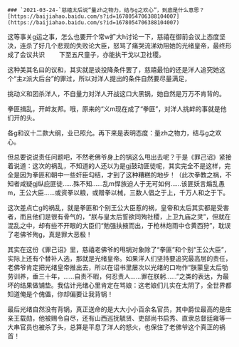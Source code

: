```note
### `2021-03-24-`慈禧太后说“量zh之物力，结与g之欢心”，到底是什么意思？
[https://baijiahao.baidu.com/s?id=1678054706388104007](https://baijiahao.baidu.com/s?id=1678054706388104007)
```
这等事关g运之事，怎么也要开个常w扩大h讨论一下，慈禧在御前会议上态度坚决，连杀了好几个悲观的失败论大臣，怒骂了痛哭流涕劝阻她的光绪皇帝，最终形成了会议共识
　　下至五尺童子，亦能执干戈以卫社稷。

这种美其名曰的议和，其实就是谈投降条件罢了，慈禧最怕的还是洋人追究她这个“主z派大后台”的罪过，所以对洋人提出的条件自然要尽量满足，

挑动义和团杀洋人，不自量力对洋人开战这口大黑锅，她自然是万万不肯背的。

拳匪揖乱，开衅友邦。哦，原来的“义m现在成了“拳匪”，对洋人挑衅的事就是他们开的头。

各g和议十二款大纲，业已照允。再下来是表明态度：量zh之物力，结与g之欢心。

但总要说说责任问题吧，不然老佛爷身上的锅这么甩出去呢？于是《罪己诏》紧接着说道：这次的祸乱，不知道的人还以为是gj鼓动匪徒呢，其实完全不是这样，完全是因为拳匪和朝中一些奸臣勾结，才到了这种糟糕的地步！（此次拳教之祸，不知者咸疑gj纵庇匪徒……殊不知……乱m悍族迫人于无可如何……该匪妖言煽乱愚m，王公大臣……或资拳以粮，或赠拳以械，三数人倡之于上，千万人和之于下。

这次差点亡g的祸乱，就是拳匪和个别王公大臣惹的祸，皇帝和太后其实都是受害者，而且他们是很有骨气的，“朕与皇太后誓欲同殉社稷，上卫九庙之灵”，但就在混乱之中，却有些不开眼的大臣们“勉强扶掖而出，于枪林炮雨中仓黄西狩”，耽误了老佛爷殉g，真是罪大恶极！

其实在这份《罪己诏》里，慈禧老佛爷的甩锅对象除了“拳匪”和个别“王公大臣”，实际上还有个替补人选，那就是光绪皇帝。如果洋人们坚持要追究最高层的责任，老佛爷肯定把光绪皇帝推出去，所以在诏书里屡次以光绪的口吻作“朕蒙皇太后劬劳训养，垂三十年，……自责不暇，何忍责人……罪在朕躬……”之类的表达，为最坏的结果做铺垫。我估计光绪心里肯定在骂娘：这老娘们儿实在太阴了，全世界都知道俺是个傀儡，你却偏要让我背锅！

最后光绪自然没有背锅，真正送命的是大大小小百余名官员，其中爵位最高的是庄亲王载勋，他被赐令自尽，还有山西巡抚毓贤、吏部尚书启秀、直隶总督廷雍等一大串官员也被杀了头，总算是平息了洋人的怒火，也保住了老佛爷这个真正的祸首！
